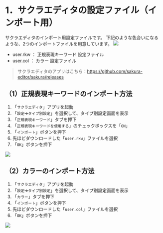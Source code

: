 # 1．サクラエディタの設定ファイル（インポート用）
サクラエディタのインポート用設定ファイルです。
下記のような色合いになるような、2つのインポートファイルを用意しています。
![](https://github.com/user-attachments/assets/c5c364ac-c98d-41f0-a92a-661392480e06)

* user.rkw ： 正規表現キーワード 設定ファイル
* user.col ： カラー 設定ファイル

> サクラエディタのアプリはこちら：https://github.com/sakura-editor/sakura/releases

## （1）正規表現キーワードのインポート方法
1. 「`サクラエディタ`」アプリを起動
1. 「`設定`➔`タイプ別設定`」を選択して、タイプ別設定画面を表示
1. 「`正規表現キーワード`」タブを押下
1. 「`正規表現キーワードを使用する`」のチェックボックスを「`ON`」
1. 「`インポート`」ボタンを押下
1. 先ほどダウンロードした「`user.rkw`」ファイルを選択
1. 「`OK`」ボタンを押下

![](https://github.com/user-attachments/assets/4b62a171-dd84-4b85-9111-e183b2b04635)

## （2）カラーのインポート方法
1. 「`サクラエディタ`」アプリを起動
1. 「`設定`➔`タイプ別設定`」を選択して、タイプ別設定画面を表示
1. 「`カラー`」タブを押下
1. 「`インポート`」ボタンを押下
1. 先ほどダウンロードした「`user.col`」ファイルを選択
1. 「`OK`」ボタンを押下

![](https://github.com/user-attachments/assets/4148babf-4ba7-4c00-bba9-57624eeec98c)
